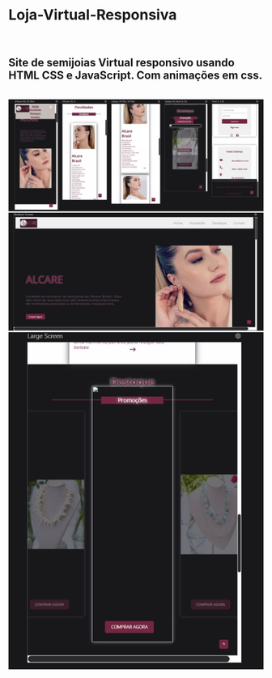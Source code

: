 <h1>Loja-Virtual-Responsiva</h1>
<br>

<h2>Site de semijoias Virtual responsivo usando HTML CSS e JavaScript. Com animações em css.</h2>
<br>
<img src="https://github.com/Josetelma/Website-Alcare/blob/main/assets/img/img5.JPG?raw=true">
<img src="https://github.com/Josetelma/Website-Alcare/blob/main/assets/img/img%206.JPG?raw=true">
<img src="https://github.com/Josetelma/Website-Alcare/blob/main/assets/img/img%207.JPG?raw=true">
